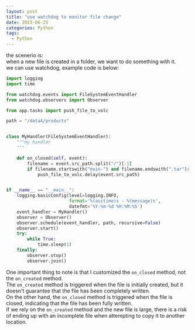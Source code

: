 ```yaml
---
layout: post
title: "use watchdog to monitor file change"
date: 2023-06-25
categories: Python
tags:
  - Python
---
```


the scenerio is:  
when a new file is created in a folder, we want to do something with it.  
we can use watchdog, example code is below:

```python
import logging
import time

from watchdog.events import FileSystemEventHandler
from watchdog.observers import Observer

from app.tasks import push_file_to_volc

path = "/data4/products"


class MyHandler(FileSystemEventHandler):
    """my handler
    """

    def on_closed(self, event):
        filename = event.src_path.split("/")[-1]
        if filename.startswith("main-") and filename.endswith(".tar"):
            push_file_to_volc.delay(event.src_path)


if __name__ == "__main__":
    logging.basicConfig(level=logging.INFO,
                        format='%(asctime)s - %(message)s',
                        datefmt='%Y-%m-%d %H:%M:%S')
    event_handler = MyHandler()
    observer = Observer()
    observer.schedule(event_handler, path, recursive=False)
    observer.start()
    try:
        while True:
            time.sleep(1)
    finally:
        observer.stop()
        observer.join()
```

One important thing to note is that I customized the `on_closed` method, not the `on_created` method.  
The `on_created` method is triggered when the file is initially created, but it doesn't guarantee that the file has been completely written.  
On the other hand, the `on_closed` method is triggered when the file is closed, indicating that the file has been fully written.  
If we rely on the `on_created` method and the new file is large, there is a risk of ending up with an incomplete file when attempting to copy it to another location.
